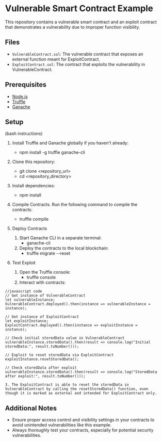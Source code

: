 # Vulnerable Smart Contract Example

This repository contains a vulnerable smart contract and an exploit contract that demonstrates a vulnerability due to improper function visibility.

## Files

- `VulnerableContract.sol`: The vulnerable contract that exposes an external function meant for ExploitContract.
- `ExploitContract.sol`: The contract that exploits the vulnerability in VulnerableContract.

## Prerequisites

- [Node.js](https://nodejs.org/)
- [Truffle](https://www.trufflesuite.com/truffle)
- [Ganache](https://www.trufflesuite.com/ganache)

## Setup

(bash instructions)

1. Install Truffle and Ganache globally if you haven't already:

    - npm install -g truffle ganache-cli

2.  Clone this repository:
    
    - git clone <repository_url>
    - cd <repository_directory>

3.  Install dependencies:

    - npm install


4.  Compile Contracts. Run the following command to compile the contracts:

    - truffle compile

5.  Deploy Contracts
    1.  Start Ganache CLI in a separate terminal:
        - ganache-cli
    2.  Deploy the contracts to the local blockchain:
        - truffle migrate --reset
   
6.  Test Exploit
    1.  Open the Truffle console:
        - truffle console
    2.  Interact with contracts:

```
//javascript code
// Get instance of VulnerableContract
let vulnerableInstance;
VulnerableContract.deployed().then(instance => vulnerableInstance = instance);

// Get instance of ExploitContract
let exploitInstance;
ExploitContract.deployed().then(instance => exploitInstance = instance);

// Check initial storedData value in VulnerableContract
vulnerableInstance.storedData().then(result => console.log("Initial storedData:", result.toNumber()));

// Exploit to reset storedData via ExploitContract
exploitInstance.resetStoredData();

// Check storedData after exploit
vulnerableInstance.storedData().then(result => console.log("StoredData after exploit:", result.toNumber()));

```


    3. The ExploitContract is able to reset the storedData in VulnerableContract by calling the resetStoredData() function, even though it is marked as external and intended for ExploitContract only.


## Additional Notes

- Ensure proper access control and visibility settings in your contracts to avoid unintended vulnerabilities like this example.
- Always thoroughly test your contracts, especially for potential security vulnerabilities.


